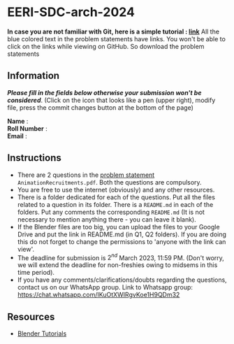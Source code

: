 # EERI-SDC-arch-2024

**In case you are not familiar with Git, here is a simple tutorial : [link]()**
All the blue colored text in the problem statements have links. You won't be able to click on the links while viewing on GitHub. So download the problem statements

## Information

___Please fill in the fields below otherwise your submission won't be considered___. (Click on the icon that looks like a pen (upper right), modify file, press the commit changes button at the bottom of the page)

**Name** :<br>
**Roll Number** :<br>
**Email** :<br>

## Instructions

* There are 2 questions in the [problem statement](AnimationRecruitments.pdf) ```AnimationRecruitments.pdf```. Both the questions are compulsory.
* You are free to use the internet (obviously) and any other resources.
* There is a folder dedicated for each of the questions. Put all the files related to a question in its folder. There is a ```README.md``` in each of the folders. Put any comments the corresponding ```README.md``` (It is not necessary to mention anything there - you can leave it blank). 
* If the Blender files are too big, you can upload the files to your Google Drive and put the link in README.md (in Q1, Q2 folders). If you are doing this do not forget to change the permissions to 'anyone with the link can view'.
* The deadline for submission is $2^{nd}$ March 2023, 11:59 PM. (Don't worry, we will extend the deadline for non-freshies owing to midsems in this time period).
* If you have any comments/clarifications/doubts regarding the questions, contact us on our WhatsApp group. Link to Whatsapp group: https://chat.whatsapp.com/IKuOtXWIRgvKoe1H9QDm32

## Resources

* [Blender Tutorials](https://www.youtube.com/watch?v=NyJWoyVx_XI&list=PLjEaoINr3zgEq0u2MzVgAaHEBt--xLB6U)
